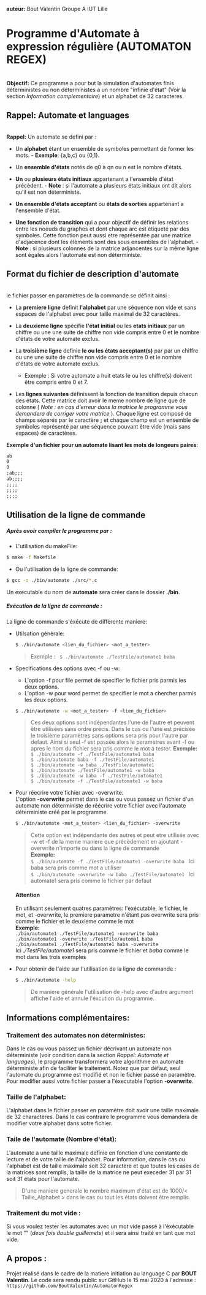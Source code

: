 **auteur:** Bout Valentin Groupe A IUT Lille
# Programme d'Automate à expression régulière (AUTOMATON REGEX)
\
**Objectif:** Ce programme a pour but la simulation d'automates finis déterministes ou non déterministes a un nombre "infinie d'état" (Voir la section *Information complementaire*) et un alphabet de 32 caracteres. 


## Rappel: Automate et languages
\
**Rappel:** Un automate se defini par : 
  - Un **alphabet** étant un ensemble de symboles permettant de former les mots. 
        - **Exemple**: {a,b,c} ou {0,1}.
        
  - Un **ensemble d'états** notés de q0 à qn ou n est le nombre d'états.
  
  - **Un** ou **plusieurs états initiaux** appartenant a l'ensemble d'état précèdent. 
        - **Note** : si l'automate a plusieurs états initiaux ont dit alors qu'il est non déterministe.
        
  - **Un ensemble d'états acceptant** ou **états de sorties** appartenant a l'ensemble d'état.
  
  - **Une fonction de transition** qui a pour objectif de définir les relations entre les noeuds du graphes et dont chaque arc est étiqueté par des symboles. Cette fonction peut aussi etre représentée par une matrice d'adjacence dont les élèments sont des sous ensembles de l'alphabet.
        - **Note** : si plusieurs colonnes de la matrice adjancentes sur la même ligne sont égales alors l'automate est non déterministe.

## Format du fichier de description d'automate
\
le fichier passer en paramètres de la commande se définit ainsi :
  - La **premiere ligne** definit **l'alphabet** par une séquence non vide et sans espaces de l'alphabet avec pour taille maximal de 32 caractères.
  
  - La **deuxieme ligne** spécifie **l'état initial** ou les **etats initiaux** par un chiffre ou une une suite de chiffre non vide compris entre 0 et le nombre d'états de votre automate exclus.
  
  - La **troisième ligne** definie **le ou les états acceptant(s)** par par un chiffre ou une une suite de chiffre non vide compris entre 0 et le nombre d'états de votre automate exclus.
     - Exemple : Si votre automate a huit etats le ou les chiffre(s) doivent être compris entre 0 et 7.
  - Les **lignes suivantes** définissent la fonction de transition depuis chacun des états. Cette matrice doit avoir le meme nombre de ligne que de colonne ( *Note : en cas d'erreur dans la matrice le programme vous demandera de corriger votre matrice* ). Chaque ligne est composé de champs séparés par le caractère **;** et chaque champ est un ensemble de symboles représenté par une séquence pouvant être vide (mais sans espaces) de caractères.
  
**Exemple d'un fichier pour un automate lisant les mots de longeurs paires**:
```txt
ab
0
0
;ab;;;
ab;;;;
;;;;
;;;;
;;;;
```

## Utilisation de la ligne de commande

##### Après avoir compiler le programme par :
  
  - L'utilisation du makeFile:
  
  ```sh
  $ make -f Makefile
  ```
  
  - Ou l'utilisation de la ligne de commande:
  ```sh
  $ gcc -o ./bin/automate ./src/*.c
  ```
  
  Un executable du nom de **automate** sera créer dans le dossier **./bin**.

##### Exécution de la ligne de commande :
La ligne de commande s'éxécute de diffèrente maniere:

 - Utilsation génèrale:
    ```sh
    $ ./bin/automate <lien_du_fichier> <mot_a_tester>
    ```
    >Exemple : ``` $ ./bin/automate ./TestFile/automate1 baba```
    
 - Specifications des options avec -f ou -w: 
    - L'option -f pour file permet de specifier le fichier pris parmis les deux options.
    - L'option -w pour word permet de specifier le mot a chercher parmis les deux options.
    ```sh
    $ ./bin/automate -w <mot_a_tester> -f <lien_du_fichier>
    ```
    > Ces deux options sont indépendantes l'une de l'autre et peuvent être utilisées sans ordre précis. Dans le cas ou l'une est précisée le troisième paramètres sans options sera pris pour l'autre par defaut. Ainsi si seul -f est passée alors le parametres avant -f ou apres le nom du fichier sera pris comme le mot a tester.
    > **Exemple:** <br/>
    >```$ ./bin/automate -f ./TestFile/automate1 baba ```<br/>
    >```$ ./bin/automate baba -f ./TestFile/automate1 ```<br/>
    >```$ ./bin/automate -w baba ./TestFile/automate1 ```<br/>
    >```$ ./bin/automate ./TestFile/automate1 -w baba```<br/>
    >```$ ./bin/automate -w baba -f ./TestFile/automate1 ```<br/>
    >```$ ./bin/automate -f ./TestFile/automate1 -w baba```<br/>
    
 - Pour réecrire votre fichier avec -overwrite:<br/>
    L'option **-overwrite** permet dans le cas ou vous passez un fichier d'un automate non déterministe de réécrire votre fichier avec l'automate déterministe créé par le programme.
    ```sh
    $ ./bin/automate <mot_a_tester> <lien_du_fichier> -overwrite
    ```
    >Cette option est indépendante des autres et peut etre utilisée avec -w et -f de la meme maniere que précèdement en ajoutant -overwrite n'importe ou dans la ligne de commande<br/>
    >**Exemple:**<br/>
    >```$ ./bin/automate -f ./TestFile/automate1 -overwrite baba ``` Ici baba sera pris comme mot a utiliser<br/>
    >```$ ./bin/automate -overwrite -w baba ./TestFile/automate1 ``` Ici automate1 sera pris comme le fichier par defaut<br/>
    #### Attention
    En utilisant seulement quatres paramètres: l'exécutable, le fichier, le mot, et -overwrite, le premiere parametre n'étant pas overwrite sera pris comme le fichier et le deuxieme comme le mot <br/>
    **Exemple:**<br/>
    ```./bin/automate1 ./TestFile/automate1 -overwrite baba ``` <br/>
    ```./bin/automate1 -overwrite ./TestFile/automa1 baba ```<br/>
    ```./bin/automate1 ./TestFile/automate1 baba -overwrite```<br/>
    Ici *./TestFile/automate1* sera pris comme le fichier et *baba* comme le mot dans les trois exemples
 - Pour obtenir de l'aide sur l'utilisation de la ligne de commande :
    ```sh
    $ ./bin/automate -help
    ```
   > De maniere générale l'utilisation de -help avec d'autre argument affiche l'aide et annule l'éxcution du programme. 

## Informations complémentaires:

### Traitement des automates non déterministes:

Dans le cas ou vous passez un fichier décrivant un automate non déterministe (voir condition dans la section *Rappel: Automate et languages*), le programme transformera votre algorithme en automate déterministe afin de faciliter le traitement. Notez que par défaut, seul l'automate du programme est modifié et non le fichier passé en paramètre. Pour modifier aussi votre fichier passer a l'éxecutable l'option **-overwrite**.

### Taille de l'alphabet:
L'alphabet dans le fichier passer en paramètre doit avoir une taille maximale de 32 charactères. Dans le cas contraire le programme vous demandera de modifier votre alphabet dans votre fichier.

### Taile de l'automate (Nombre d'état):

L'automate a une taille maximale definie en fonction d'une constante de lecture et de votre taille de l'alphabet. Pour information, dans le cas ou l'alphabet est de taille maximale soit 32 caractère et que toutes les cases de la matrices sont remplis, la taille de la matrice ne peut execeder 31 par 31 soit 31 états pour l'automate.
>D'une maniere generale le nombre maximum d'état est de 1000/< Taille_Alphabet > dans le cas ou tout les états doivent être remplis.

### Traitement du mot vide :
Si vous voulez tester les automates avec un mot vide passé à l'éxécutable le mot "" (*deux fois double guillemets*) et il sera ainsi traité en tant que mot vide.
## A propos :
Projet réalisé dans le cadre de la matiere initiation au language C par **BOUT Valentin**.
Le code sera rendu public sur GitHub le 15 mai 2020 à l'adresse : ```https://github.com/BoutValentin/AutomatonRegex```